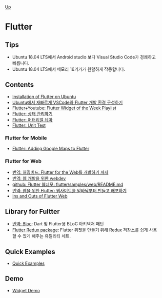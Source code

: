 [Up](../index.md)

# Flutter

## Tips

- Ubuntu 18.04 LTS에서 Android studio 보다 Visual Studio Code가 경쾌하고 빠릅니다.
- Ubuntu 18.04 LTS에서 메모리 16기가가 원할하게 작동합니다.

## Contents

- [Installation of Flutter on Ubuntu](installation_of_flutter_on_ubuntu.md)
-  [Ubuntu에서 재빠르게 VSCode와 Flutter 개발 환경 구성하기](ubuntu_flutter_vscode_quick.md)
- [Flutter+Youtube: Flutter Widget of the Week Playlist](https://www.youtube.com/playlist?list=PLOU2XLYxmsIL0pH0zWe_ZOHgGhZ7UasUE)
- [Flutter: 상태 관리하기](state_management/index.md)
- [Flutter: 머터리얼 테마](material_theme.md)
- [Flutter: Unit Test](./unit_test/index.md)

### Flutter for Mobile

- [Flutter: Adding Google Maps to Flutter](https://medium.com/flutter-io/google-maps-and-flutter-cfb330f9a245)

### Flutter for Web

- [번역: 허밍버드: Flutter for the Web를 개발하기 까지](hummingboard_building_flutter_for_the_web.md)
- [번역: 웹 개발을 위한 webdev](https://dart.dev/tools/webdev#using-webdev-and-build_runner-commands)
- [github: Flutter 웹데모: flutter/samples/web/README.md](https://github.com/flutter/samples/tree/master/web)
- [번역: 웹을 위한 Flutter: 웹사이트를 밑바닥부터 만들고 배포하기](flutter_for_web_create_and_deploy_a_website_from_scratch.md)
- [Ins and Outs of Flutter Web](https://medium.com/flutter-community/ins-and-outs-of-flutter-web-7a82721dc19a)

## Library for Fultter

- [번역: Bloc](./bloc/index.md): Dart 및 Flutter용 BLoC 아키텍쳐 패턴
- [Flutter Redux package](https://pub.dev/packages/flutter_redux): Flutter 위젯을 만들기 위해 Redux 저장소를 쉽게 사용할 수 있게 해주는 유틸리티 세트.

## Quick Examples

- [Quick Examples](./quick_examples.md)

## Demo

- [Widget Demo](widget_demo.md)

